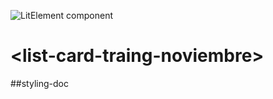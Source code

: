 ![LitElement component](https://img.shields.io/badge/litElement-component-blue.svg)

# \<list-card-traing-noviembre>

##styling-doc